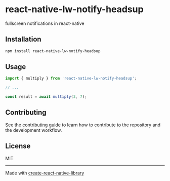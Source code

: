 # react-native-lw-notify-headsup

fullscreen notifications in react-native

## Installation

```sh
npm install react-native-lw-notify-headsup
```

## Usage

```js
import { multiply } from 'react-native-lw-notify-headsup';

// ...

const result = await multiply(3, 7);
```

## Contributing

See the [contributing guide](CONTRIBUTING.md) to learn how to contribute to the repository and the development workflow.

## License

MIT

---

Made with [create-react-native-library](https://github.com/callstack/react-native-builder-bob)
